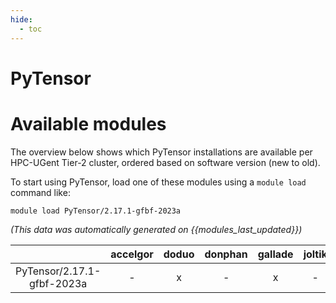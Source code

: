 ```yaml
---
hide:
  - toc
---
```


PyTensor
========

# Available modules


The overview below shows which PyTensor installations are available per HPC-UGent Tier-2 cluster, ordered based on software version (new to old).

To start using PyTensor, load one of these modules using a `module load` command like:

```shell
module load PyTensor/2.17.1-gfbf-2023a
```

*(This data was automatically generated on {{modules_last_updated}})*  

| |accelgor|doduo|donphan|gallade|joltik|shinx|
| :---: | :---: | :---: | :---: | :---: | :---: | :---: |
|PyTensor/2.17.1-gfbf-2023a|-|x|-|x|-|x|
